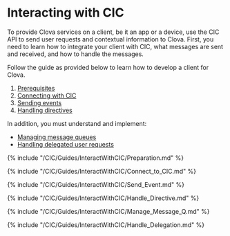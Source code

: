 # Interacting with CIC
To provide Clova services on a client, be it an app or a device, use the CIC API to send user requests and contextual information to Clova. First, you need to learn how to integrate your client with CIC, what messages are sent and received, and how to handle the messages.

Follow the guide as provided below to learn how to develop a client for Clova.

1. [Prerequisites](#Preparation)
2. [Connecting with CIC](#ConnectToCIC)
3. [Sending events](#SendEvent)
4. [Handling directives](#HandleDirective)

In addition, you must understand and implement:
* [Managing message queues](#ManageMessageQ)
* [Handling delegated user requests](#HandleDelegation)

{% include "/CIC/Guides/InteractWithCIC/Preparation.md" %}

{% include "/CIC/Guides/InteractWithCIC/Connect_to_CIC.md" %}

{% include "/CIC/Guides/InteractWithCIC/Send_Event.md" %}

{% include "/CIC/Guides/InteractWithCIC/Handle_Directive.md" %}

{% include "/CIC/Guides/InteractWithCIC/Manage_Message_Q.md" %}

{% include "/CIC/Guides/InteractWithCIC/Handle_Delegation.md" %}
